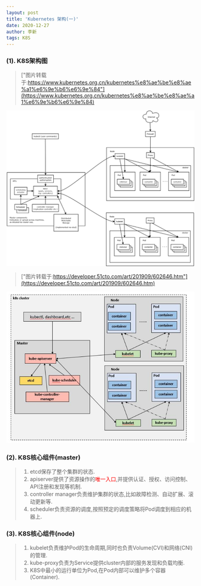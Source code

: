 ```yaml
---
layout: post
title: 'Kubernetes 架构(一)'
date: 2020-12-27
author: 李新
tags: K8S
---
```


### (1). K8S架构图
> ["图片转载于:https://www.kubernetes.org.cn/kubernetes%e8%ae%be%e8%ae%a1%e6%9e%b6%e6%9e%84"](https://www.kubernetes.org.cn/kubernetes%e8%ae%be%e8%ae%a1%e6%9e%b6%e6%9e%84)

!["K8S架构图"](/assets/k8s/imgs/k8s-architecture.png)

> ["图片转载于:https://developer.51cto.com/art/201909/602646.htm"](https://developer.51cto.com/art/201909/602646.htm)

!["K8S架构图"](/assets/k8s/imgs/k8s-architecture2.jpeg)

### (2). K8S核心组件(master)
> 1. etcd保存了整个集群的状态.   
> 2. apiserver提供了资源操作的<font color='red'>唯一入口</font>,并提供认证、授权、访问控制、API注册和发现等机制.   
> 3. controller manager负责维护集群的状态,比如故障检测、自动扩展、滚动更新等.   
> 4. scheduler负责资源的调度,按照预定的调度策略将Pod调度到相应的机器上.   

### (3). K8S核心组件(node)
> 1. kubelet负责维护Pod的生命周期,同时也负责Volume(CVI)和网络(CNI)的管理.     
> 2. kube-proxy负责为Service提供cluster内部的服务发现和负载均衡.    
> 3. K8S中最小的运行单位为Pod,在Pod内部可以维护多个容器(Container).   